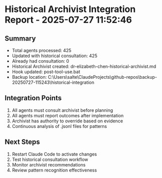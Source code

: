 # Historical Archivist Integration Report - 2025-07-27 11:52:46

## Summary
- Total agents processed: 425
- Updated with historical consultation: 425
- Already had consultation: 0
- Historical Archivist created: dr-elizabeth-chen-historical-archivist.md
- Hook updated: post-tool-use.bat
- Backup location: C:\Users\salte\ClaudeProjects\github-repos\backup-20250727-115243\historical-integration

## Integration Points
1. All agents must consult archivist before planning
2. All agents must report outcomes after implementation
3. Archivist has authority to override based on evidence
4. Continuous analysis of .jsonl files for patterns

## Next Steps
1. Restart Claude Code to activate changes
2. Test historical consultation workflow
3. Monitor archivist recommendations
4. Review pattern recognition effectiveness
